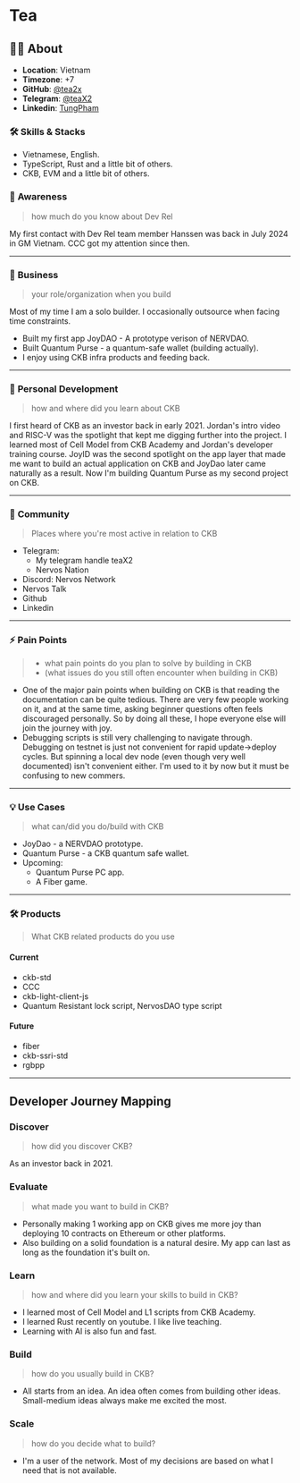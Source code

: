 # Tea

## 🧑‍💻 **About**

- **Location**: Vietnam
- **Timezone**: +7
- **GitHub**: [@tea2x](https://github.com/tea2x)
- **Telegram**: [@teaX2](https://t.me/teaX2)
- **Linkedin**: [TungPham](https://www.linkedin.com/in/tung-pham-57963b132/)

### **🛠️ Skills & Stacks**

- Vietnamese, English.
- TypeScript, Rust and a little bit of others.
- CKB, EVM and a little bit of others.

### 🧠 **Awareness**

> how much do you know about Dev Rel

My first contact with Dev Rel team member Hanssen was back in July 2024 in GM Vietnam. CCC got my attention since then.

---

### 💼 **Business**

> your role/organization when you build

Most of my time I am a solo builder. I occasionally outsource when facing time constraints.

- Built my first app JoyDAO - A prototype verison of NERVDAO.
- Built Quantum Purse - a quantum-safe wallet (building actually).
- I enjoy using CKB infra products and feeding back.

---

### 🚀 **Personal Development**

> how and where did you learn about CKB

I first heard of CKB as an investor back in early 2021. Jordan's intro video and RISC-V was the spotlight that kept me digging further into the project. I learned most of Cell Model from CKB Academy and Jordan's developer training course. JoyID was the second spotlight on the app layer that made me want to build an actual application on CKB and JoyDao later came naturally as a result. Now I'm building Quantum Purse as my second project on CKB.

---

### 🤝 **Community**

> Places where you're most active in relation to CKB

- Telegram:
  - My telegram handle teaX2
  - Nervos Nation
- Discord: Nervos Network
- Nervos Talk
- Github
- Linkedin

---

### ⚡ **Pain Points**

> - what pain points do you plan to solve by building in CKB
> - (what issues do you still often encounter when building in CKB)

- One of the major pain points when building on CKB is that reading the documentation can be quite tedious. There are very few people working on it, and at the same time, asking beginner questions often feels discouraged personally. So by doing all these, I hope everyone else will join the journey with joy.
- Debugging scripts is still very challenging to navigate through. Debugging on testnet is just not convenient for rapid update->deploy cycles. But spinning a local dev node (even though very well documented) isn't convenient either. I'm used to it by now but it must be confusing to new commers.

---

### 💡 **Use Cases**

> what can/did you do/build with CKB

- JoyDao - a NERVDAO prototype.
- Quantum Purse - a CKB quantum safe wallet.
- Upcoming:
  - Quantum Purse PC app.
  - A Fiber game.

---

### 🛠️ **Products**

> What CKB related products do you use

#### Current

- ckb-std
- CCC
- ckb-light-client-js
- Quantum Resistant lock script, NervosDAO type script

#### Future

- fiber
- ckb-ssri-std
- rgbpp

---

## Developer Journey Mapping

### Discover

> how did you discover CKB?

As an investor back in 2021.

### Evaluate

> what made you want to build in CKB?

- Personally making 1 working app on CKB gives me more joy than deploying 10 contracts on Ethereum or other platforms.
- Also building on a solid foundation is a natural desire. My app can last as long as the foundation it's built on.

### Learn

> how and where did you learn your skills to build in CKB?

- I learned most of Cell Model and L1 scripts from CKB Academy.
- I learned Rust recently on youtube. I like live teaching.
- Learning with AI is also fun and fast.

### Build

> how do you usually build in CKB?

- All starts from an idea. An idea often comes from building other ideas. Small-medium ideas always make me excited the most.

### Scale

>how do you decide what to build?

- I'm a user of the network. Most of my decisions are based on what I need that is not available.